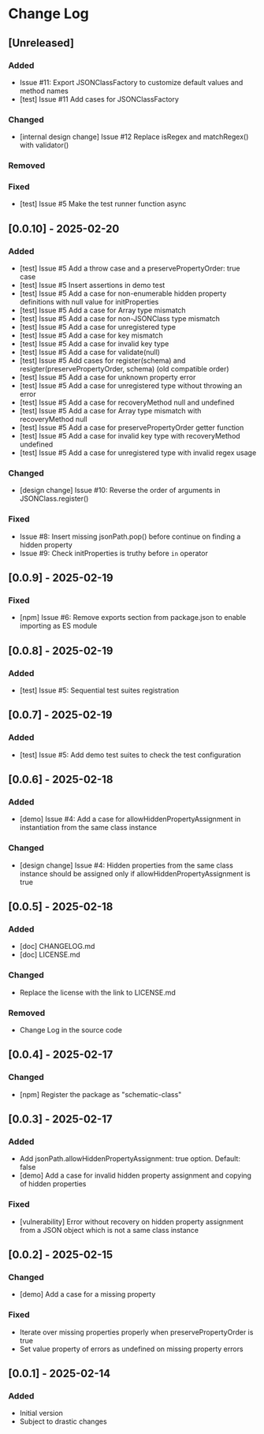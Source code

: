 # Change Log

## [Unreleased]
### Added
- Issue #11: Export JSONClassFactory to customize default values and method names
- [test] Issue #11 Add cases for JSONClassFactory
### Changed
- [internal design change] Issue #12 Replace isRegex and matchRegex() with validator()
### Removed
### Fixed
- [test] Issue #5 Make the test runner function async

## [0.0.10] - 2025-02-20
### Added
- [test] Issue #5 Add a throw case and a preservePropertyOrder: true case
- [test] Issue #5 Insert assertions in demo test
- [test] Issue #5 Add a case for non-enumerable hidden property definitions with null value for initProperties
- [test] Issue #5 Add a case for Array type mismatch
- [test] Issue #5 Add a case for non-JSONClass type mismatch
- [test] Issue #5 Add a case for unregistered type
- [test] Issue #5 Add a case for key mismatch
- [test] Issue #5 Add a case for invalid key type
- [test] Issue #5 Add a case for validate(null)
- [test] Issue #5 Add cases for register(schema) and resigter(preservePropertyOrder, schema) (old compatible order)
- [test] Issue #5 Add a case for unknown property error
- [test] Issue #5 Add a case for unregistered type without throwing an error
- [test] Issue #5 Add a case for recoveryMethod null and undefined
- [test] Issue #5 Add a case for Array type mismatch with recoveryMethod null
- [test] Issue #5 Add a case for preservePropertyOrder getter function
- [test] Issue #5 Add a case for invalid key type with recoveryMethod undefined
- [test] Issue #5 Add a case for unregistered type with invalid regex usage
### Changed
- [design change] Issue #10: Reverse the order of arguments in JSONClass.register()
### Fixed
- Issue #8: Insert missing jsonPath.pop() before continue on finding a hidden property
- Issue #9: Check initProperties is truthy before `in` operator

## [0.0.9] - 2025-02-19
### Fixed
- [npm] Issue #6: Remove exports section from package.json to enable importing as ES module

## [0.0.8] - 2025-02-19
### Added
- [test] Issue #5: Sequential test suites registration

## [0.0.7] - 2025-02-19
### Added
- [test] Issue #5: Add demo test suites to check the test configuration

## [0.0.6] - 2025-02-18
### Added
- [demo] Issue #4: Add a case for allowHiddenPropertyAssignment in instantiation from the same class instance
### Changed
- [design change] Issue #4: Hidden properties from the same class instance should be assigned only if allowHiddenPropertyAssignment is true

## [0.0.5] - 2025-02-18
### Added
- [doc] CHANGELOG.md
- [doc] LICENSE.md
### Changed
- Replace the license with the link to LICENSE.md
### Removed
- Change Log in the source code

## [0.0.4] - 2025-02-17
### Changed
- [npm] Register the package as "schematic-class"

## [0.0.3] - 2025-02-17
### Added
- Add jsonPath.allowHiddenPropertyAssignment: true option. Default: false
- [demo] Add a case for invalid hidden property assignment and copying of hidden properties
### Fixed
- [vulnerability] Error without recovery on hidden property assignment from a JSON object which is not a same class instance

## [0.0.2] - 2025-02-15
### Changed
- [demo] Add a case for a missing property
### Fixed
- Iterate over missing properties properly when preservePropertyOrder is true
- Set value property of errors as undefined on missing property errors

## [0.0.1] - 2025-02-14
### Added
- Initial version
- Subject to drastic changes
